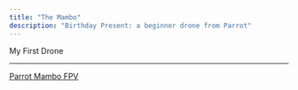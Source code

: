 ```yaml
---
title: "The Mambo"
description: "Birthday Present: a beginner drone from Parrot"
---
```


My First Drone

---------------------------

[Parrot Mambo FPV](https://www.parrot.com/uk/drones/parrot-mambo-fpv)